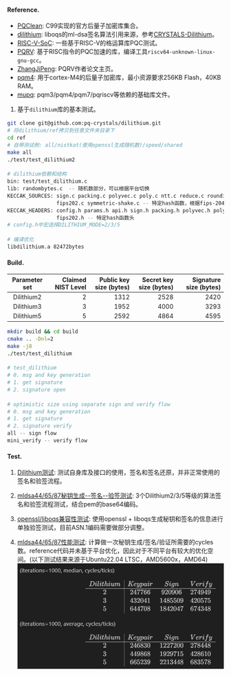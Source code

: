 #### Reference.

- [PQClean](https://github.com/PQClean/PQClean.git): C99实现的官方后量子加密库集合。
- [dilithium](https://github.com/pq-crystals/dilithium.git): liboqs的ml-dsa签名算法引用来源，参考[CRYSTALS-Dilithium](https://github.com/open-quantum-safe/liboqs/blob/main/docs/algorithms/sig/dilithium.md)。
- [RISC-V-SoC](https://github.com/Acccrypto/RISC-V-SoC): 一些基于RISC-V的格运算库PQC测试。
- [PQRV](https://github.com/Ji-Peng/PQRV.git): 基于RISC指令的PQC加速的库，编译工具`riscv64-unknown-linux-gnu-gcc`。
- [ZhangJiPeng](https://ji-peng.github.io/): PQRV作者论文主页。
- [pqm4](https://github.com/mupq/pqm4.git): 用于cortex-M4的后量子加密库，最小资源要求256KB Flash，40KB RAM。
- [mupq](https://github.com/mupq/mupq.git): pqm3/pqm4/pqm7/pqriscv等依赖的基础库文件。

1. 基于`dilithium`库的基本测试。

```sh
git clone git@github.com:pq-crystals/dilithium.git
# 将dilithium/ref拷贝到任意文件夹目录下
cd ref 
# 自带测试例: all/nistkat(使用openssl生成随机数)/speed/shared
make all
./test/test_dilithium2

# dilithium依赖和结构
bin: test/test_dilithium.c 
lib: randombytes.c  -- 随机数部分，可以根据平台切换
KECCAK_SOURCES: sign.c packing.c polyvec.c poly.c ntt.c reduce.c rounding.c -- 核心算法
                fips202.c symmetric-shake.c -- 特定hash函数，根据fips-204是可以替换的
KECCAK_HEADERS: config.h params.h api.h sign.h packing.h polyvec.h poly.h ntt.h reduce.h rounding.h symmetric.h randombytes.h  -- 核心算法头
                fips202.h -- 特定hash函数头
# config.h中宏选择DILITHIUM_MODE=2/3/5 

# 编译优化
libdilithium.a 82472bytes
```

#### Build.

|  Parameter set  |   Claimed NIST Level |   Public key size (bytes) |   Secret key size (bytes) |   Signature size (bytes) |
|:---------------:|---------------------:|--------------------------:|--------------------------:|-------------------------:|
|   Dilithium2    |                    2 |                      1312 |                      2528 |                     2420 |
|   Dilithium3    |                    3 |                      1952 |                      4000 |                     3293 |
|   Dilithium5    |                    5 |                      2592 |                      4864 |                     4595 |

```sh
mkdir build && cd build
cmake .. -Dnl=2
make -j8
./test/test_dilithium

# test_dilithium
# 0. msg and key generation
# 1. get signature
# 2. signature open

# optimistic size using separate sign and verify flow
# 0. msg and key generation
# 1. get signature
# 2. signature verify
all -- sign flow
mini_verify -- verify flow
```

#### Test.

1. [Dilithium测试](./test/test_dilithium.c): 测试自身库及接口的使用，签名和签名还原，并非正常使用的签名和验签流程。
2. [mldsa44/65/87秘钥生成--签名--验签测试](./test/test_sign.c): 3个Dilithium2/3/5等级的算法签名和验签流程测试，结合pem的base64编码。
3. [openssl/liboqs兼容性测试](./test/pem/test_pem.c): 使用openssl + liboqs生成秘钥和签名的信息进行单独验签测试，目前ASN.1编码需要做部分调整。
4. [mldsa44/65/87性能测试](./test/benchmark/test_sign_bench.c): 计算做一次秘钥生成/签名/验证所需要的cycles数。reference代码并未基于平台优化，因此对于不同平台有较大的优化空间。(以下测试结果来源于Ubuntu22.04 LTSC，AMD5600x，AMD64)
    ![benchmark](./bench.png)

    <!-- (iterations=1000, median, cycles/ticks) 
    $$\begin{array}{c|ccl}
        Dilithium &Keypair &Sign &Verify\\
        \hline
        2   &247766 &920906 &274949\\
        3   &432041 &1485509 &420575\\
        5   &644708 &1842047 &674348
    \end{array}$$
    (iterations=1000, average, cycles/ticks) 
    $$\begin{array}{c|ccl}
        Dilithium &Keypair &Sign &Verify\\
        \hline
        2   &246830 &1227200 &278448\\
        3   &449868 &1929715 &428610\\
        5   &665239 &2213448 &683578
    \end{array}$$ -->
